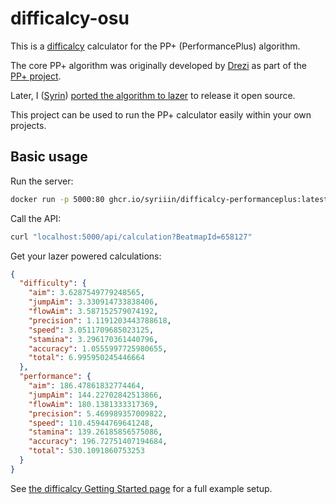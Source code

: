 # difficalcy-osu

This is a [difficalcy](https://github.com/Syriiin/difficalcy) calculator for the PP+ (PerformancePlus) algorithm.

The core PP+ algorithm was originally developed by [Drezi](https://osu.ppy.sh/users/3936645) as part of the [PP+ project](https://syrin.me/pp+/).

Later, I ([Syrin](https://osu.ppy.sh/users/5701575)) [ported the algorithm to lazer](https://github.com/Syriiin/osu/tree/performanceplus) to release it open source.

This project can be used to run the PP+ calculator easily within your own projects.

## Basic usage

Run the server:

```sh
docker run -p 5000:80 ghcr.io/syriiin/difficalcy-performanceplus:latest
```

Call the API:

```sh
curl "localhost:5000/api/calculation?BeatmapId=658127"
```

Get your lazer powered calculations:

```json
{
  "difficulty": {
    "aim": 3.6287549779248565,
    "jumpAim": 3.330914733838406,
    "flowAim": 3.587152579074192,
    "precision": 1.1191203443788618,
    "speed": 3.0511709685023125,
    "stamina": 3.296170361440796,
    "accuracy": 1.0555997725980655,
    "total": 6.995950245446664
  },
  "performance": {
    "aim": 186.47861832774464,
    "jumpAim": 144.22702842513866,
    "flowAim": 180.1381333317369,
    "precision": 5.469989357009822,
    "speed": 110.45944769641248,
    "stamina": 139.26185856575086,
    "accuracy": 196.72751407194684,
    "total": 530.1091860753253
  }
}
```

See [the difficalcy Getting Started page](https://Syriiin.github.io/difficalcy/getting-started.md) for a full example setup.
